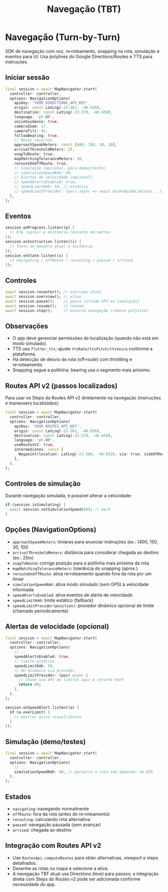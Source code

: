 ﻿---
title: Navegação (TBT)
nav_order: 7
---

# Navegação (Turn‑by‑Turn)

SDK de navegação com voz, re‑roteamento, snapping na rota, simulação e eventos para UI. Usa polylines do Google Directions/Routes e TTS para instruções.

## Iniciar sessão
```dart
final session = await MapNavigator.start(
  controller: controller,
  options: NavigationOptions(
    apiKey: 'YOUR_DIRECTIONS_API_KEY',
    origin: const LatLng(-23.561, -46.656),
    destination: const LatLng(-23.570, -46.650),
    language: 'pt-BR',
    voiceGuidance: true,
    cameraZoom: 17,
    cameraTilt: 45,
    followBearing: true,
    // Novos recursos
    approachSpeakMeters: const [400, 150, 30, 10],
    arrivalThresholdMeters: 25,
    snapToRoute: true,
    mapMatchingToleranceMeters: 30,
    rerouteOnOffRoute: true,
    // Simulação (opcional, para demos/tests)
    // simulationSpeedKmh: 40,
    // Alertas de velocidade (opcional)
    // speedAlertsEnabled: true,
    // speedLimitKmh: 50, // estático
    // speedLimitProvider: (pos) async => await minhaApiDeLimites(...),
  ),
);
```

## Eventos
```dart
session.onProgress.listen((p) {
  // ETA (aprox) e distância restante em metros
});
session.onInstruction.listen((i) {
  // Texto da manobra atual e distância
});
session.onState.listen((s) {
  // navigating / offRoute / rerouting / paused / arrived
});
```

## Controles
```dart
await session.recenter(); // overview atual
await session.overview(); // alias
await session.pause();    // pausa (stream GPS ou simulação)
await session.resume();   // retoma
await session.stop();     // encerra navegação (remove polyline)
```

## Observações
- O app deve gerenciar permissões de localização (quando não está em modo simulado).
- TTS usa `flutter_tts`; ajuste `ttsRate/ttsPitch/ttsVoice` conforme a plataforma.
- Há detecção de desvio de rota (off‑route) com throttling e re‑roteamento.
- Snapping segue a polilinha; bearing usa o segmento mais próximo.

## Routes API v2 (passos localizados)
Para usar os Steps da Routes API v2 diretamente na navegação (instruções e maneuvers localizados):
```dart
final session = await MapNavigator.start(
  controller: controller,
  options: NavigationOptions(
    apiKey: 'YOUR_ROUTES_API_KEY',
    origin: const LatLng(-23.561, -46.656),
    destination: const LatLng(-23.570, -46.650),
    language: 'pt-BR',
    useRoutesV2: true,
    intermediates: const [
      Waypoint(location: LatLng(-23.566, -46.653), via: true, sideOfRoad: true),
    ],
  ),
);
```

## Controles de simulação
Durante navegação simulada, é possível alterar a velocidade:
```dart
if (session.isSimulating) {
  await session.setSimulationSpeed(60); // km/h
}
```

## Opções (NavigationOptions)
- `approachSpeakMeters`: limiares para anunciar instruções (ex.: [400, 150, 30, 10])
- `arrivalThresholdMeters`: distância para considerar chegada ao destino (ex.: 25m)
- `snapToRoute`: corrige posição para a polilinha mais próxima da rota
- `mapMatchingToleranceMeters`: tolerância do snapping (aprox.)
- `rerouteOnOffRoute`: ativa re‑roteamento quando fora da rota por um limiar
- `simulationSpeedKmh`: ativa modo simulado (sem GPS) à velocidade informada
- `speedAlertsEnabled`: ativa eventos de alerta de velocidade
- `speedLimitKmh`: limite estático (fallback)
- `speedLimitProvider(position)`: provedor dinâmico opcional de limite (chamado periodicamente)

## Alertas de velocidade (opcional)
```dart
final session = await MapNavigator.start(
  controller: controller,
  options: NavigationOptions(
    // ...
    speedAlertsEnabled: true,
    // limite estático
    speedLimitKmh: 50,
    // OU dinâmico via provider
    speedLimitProvider: (pos) async {
      // Chame sua API de limites aqui e retorne km/h
      return 60;
    },
  ),
);

session.onSpeedAlert.listen((a) {
  if (a.overLimit) {
    // mostrar aviso visual/sonoro
  }
});
```

## Simulação (demo/testes)
```dart
final session = await MapNavigator.start(
  controller: controller,
  options: NavigationOptions(
    // ...
    simulationSpeedKmh: 40, // percorre a rota sem depender de GPS
  ),
);
```

## Estados
- `navigating`: navegando normalmente
- `offRoute`: fora da rota (antes do re‑roteamento)
- `rerouting`: calculando rota alternativa
- `paused`: navegação pausada (sem avançar)
- `arrived`: chegada ao destino

## Integração com Routes API v2
- Use `RoutesApi.computeRoutes` para obter alternativas, viewport e steps detalhados.
- Desenhe as rotas no mapa e selecione a ativa.
- A navegação TBT atual usa Directions (leve) para passos; a integração direta com Steps do Routes v2 pode ser adicionada conforme necessidade do app.
